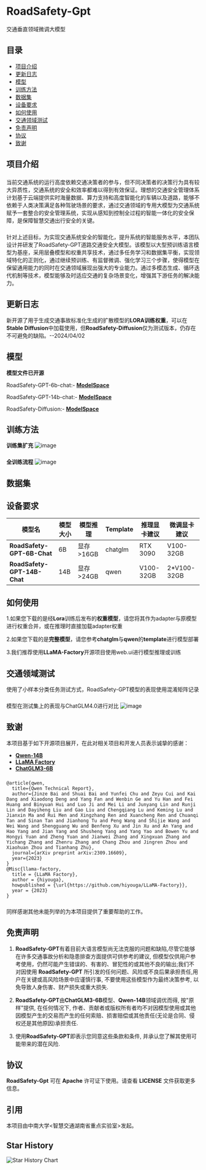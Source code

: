 # RoadSafety-Gpt
交通垂直领域微调大模型

## 目录

- [项目介绍](#项目介绍)
- [更新日志](#更新日志)
- [模型](#模型)
- [训练方法](#训练方法)
- [数据集](#数据集)
- [设备要求](#设备要求)
- [如何使用](#如何使用)
- [交通领域测试](#交通领域测试)
- [免责声明](#免责声明)
- [协议](#协议)
- [致谢](#致谢)


## 项目介绍
###
当前交通系统的运行高度依赖交通决策者的参与，但不同决策者的决策行为具有较大异质性，交通系统的安全和效率都难以得到有效保证。理想的交通安全管理体系计划基于云端提供实时海量数据、算力支持和高度智能化的车辆以及道路，能够不依赖于人类决策满足各种驾驶场景的要求，通过交通领域的专用大模型为交通系统赋予一套整合的安全管理系统，实现从感知到控制全过程的智能一体化的安全保障，是保障智慧交通出行安全的关键。
###
针对上述目标，为实现交通系统安全的智能化，提升系统的智能服务水平，本团队设计并研发了RoadSafety-GPT道路交通安全大模型。该模型以大型预训练语言模型为基座，采用层叠模型和权重共享技术，通过多任务学习和数据集平衡，实现领域特化的正则化，通过继续预训练、有监督微调、强化学习三个步骤，使得模型在保留通用能力的同时在交通领域展现出强大的专业能力。通过多模态生成、循环迭代机制等技术，模型能够及时适应交通的复杂场景变化，增强其下游任务的解决能力。
###
## 更新日志
新开源了用于生成交通事故标准化生成的扩散模型的**LORA训练权重**，可以在**Stable Diffusion**中加载使用，但**RoadSafety-Diffusion**仅为测试版本，仍存在不可避免的缺陷。--2024/04/02
###
## 模型
**模型文件已开源**

RoadSafety-GPT-6b-chat:- [**ModelSpace**](https://modelscope.cn/models/LSSSSSSSSSS/RoadSafety-GPT-6b-chat/files)

RoadSafety-GPT-14b-chat:- [**ModelSpace**](https://modelscope.cn/models/LSSSSSSSSSS/RoadSafety-GPT-14b-chat/files)

RoadSafety-Diffusion:- [**ModelSpace**](https://www.modelscope.cn/models/LSSSSSSSSSS/RoadSafety-Diffusion/files)
###
## 训练方法
**训练集扩充**
![image](https://github.com/l-show/RoadSafety_Gpt-14b/blob/main/assets/%E6%95%B0%E6%8D%AE%E6%89%A9%E5%85%85.png)
###
**全训练流程**
![image](https://github.com/l-show/RoadSafety_Gpt-14b/blob/main/assets/%E8%AE%AD%E7%BB%83%E6%B5%81%E7%A8%8B.png)
###
## 数据集
###
## 设备要求
| 模型名                                   | 模型大小     | 模型推理       | Template  | 推理显卡建议   |  微调显卡建议 |
| ---------------------------------------- | ------------ | --------------- | --------- |----------------|---------------|
| **RoadSafety-GPT-6B-Chat**               | 6B           |显存>16GB        | chatglm   |    RTX 3090    | V100-32GB     |
| **RoadSafety-GPT-14B-Chat**              | 14B          | 显存>24GB       | qwen      |    V100-32GB   | 2*V100-32GB   |

###
## 如何使用
1.如果您下载的是经**Lora**训练后发布的**权重模型**，请您将其作为adapter与原模型进行权重合并，或在推理时直接加载adapter权重

2.如果您下载的是**完整模型**，请您参考**chatglm**与**qwen**的**template**进行模型部署

3.我们推荐使用**LLaMA-Factory**开源项目使用web.ui进行模型推理或训练
###
## 交通领域测试
使用了小样本分类任务测试方式，RoadSafety-GPT模型的表现使用混淆矩阵记录

###
模型在测试集上的表现与ChatGLM4.0进行对比
![image](https://github.com/l-show/RoadSafety_Gpt-14b/blob/main/assets/%E5%AF%B9%E6%AF%94.png)
## 致谢

本项目基于如下开源项目展开，在此对相关项目和开发人员表示诚挚的感谢：

- [**Qwen-14B**](https://github.com/QwenLM/Qwen?tab=readme-ov-file)
- [**LLaMA Factory**](https://github.com/hiyouga/LLaMA-Factory?tab=readme-ov-file)
- [**ChatGLM3-6B**](https://github.com/THUDM/ChatGLM3)
###
```
@article{qwen,
  title={Qwen Technical Report},
  author={Jinze Bai and Shuai Bai and Yunfei Chu and Zeyu Cui and Kai Dang and Xiaodong Deng and Yang Fan and Wenbin Ge and Yu Han and Fei Huang and Binyuan Hui and Luo Ji and Mei Li and Junyang Lin and Runji Lin and Dayiheng Liu and Gao Liu and Chengqiang Lu and Keming Lu and Jianxin Ma and Rui Men and Xingzhang Ren and Xuancheng Ren and Chuanqi Tan and Sinan Tan and Jianhong Tu and Peng Wang and Shijie Wang and Wei Wang and Shengguang Wu and Benfeng Xu and Jin Xu and An Yang and Hao Yang and Jian Yang and Shusheng Yang and Yang Yao and Bowen Yu and Hongyi Yuan and Zheng Yuan and Jianwei Zhang and Xingxuan Zhang and Yichang Zhang and Zhenru Zhang and Chang Zhou and Jingren Zhou and Xiaohuan Zhou and Tianhang Zhu},
  journal={arXiv preprint arXiv:2309.16609},
  year={2023}
}
@Misc{llama-factory,
  title = {LLaMA Factory},
  author = {hiyouga},
  howpublished = {\url{https://github.com/hiyouga/LLaMA-Factory}},
  year = {2023}
}
```
###
同样感谢其他未能列举的为本项目提供了重要帮助的工作。
## 免责声明

1. **RoadSafety-GPT**有着目前大语言模型尚无法克服的问题和缺陷,尽管它能够在许多交通事故分析和隐患排查方面提供可供参考的建议, 但模型仅供用户参考使用，仍然可能产生错误的、有害的、冒犯性的或其他不良的输出;我们不对因使用 **RoadSafety-GPT** 所引发的任何问题、风险或不良后果承担责任,用户在关键或高风险场景中应谨慎行事, 不要使用这些模型作为最终决策参考, 以免导致人身伤害、财产损失或重大损失.

2. **RoadSafety-GPT**由**ChatGLM3-6B**模型、**Qwen-14B**领域调优而得, 按"原样"提供, 在任何情况下, 作者、贡献者或版权所有者均不对因模型使用或其他因模型产生的交易而产生的任何索赔、损害赔偿或其他责任(无论是合同、侵权还是其他原因)承担责任.

3. 使用**RoadSafety-GPT**即表示您同意这些条款和条件, 并承认您了解其使用可能带来的潜在风险. 

## 协议
**RoadSafety-Gpt** 可在 **Apache** 许可证下使用。请查看 **LICENSE** 文件获取更多信息。
## 引用
本项目由中南大学<智慧交通湖南省重点实验室>发起。
## Star History
![Star History Chart](https://api.star-history.com/svg?repos=l-show/RoadSafety-GPT&type=Date)

